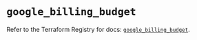 # `google_billing_budget`

Refer to the Terraform Registry for docs: [`google_billing_budget`](https://registry.terraform.io/providers/hashicorp/google-beta/5.28.0/docs/resources/google_billing_budget).
